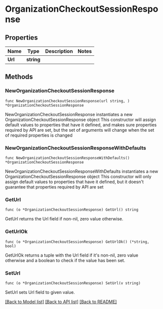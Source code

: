 # OrganizationCheckoutSessionResponse

## Properties

Name | Type | Description | Notes
------------ | ------------- | ------------- | -------------
**Url** | **string** |  | 

## Methods

### NewOrganizationCheckoutSessionResponse

`func NewOrganizationCheckoutSessionResponse(url string, ) *OrganizationCheckoutSessionResponse`

NewOrganizationCheckoutSessionResponse instantiates a new OrganizationCheckoutSessionResponse object
This constructor will assign default values to properties that have it defined,
and makes sure properties required by API are set, but the set of arguments
will change when the set of required properties is changed

### NewOrganizationCheckoutSessionResponseWithDefaults

`func NewOrganizationCheckoutSessionResponseWithDefaults() *OrganizationCheckoutSessionResponse`

NewOrganizationCheckoutSessionResponseWithDefaults instantiates a new OrganizationCheckoutSessionResponse object
This constructor will only assign default values to properties that have it defined,
but it doesn't guarantee that properties required by API are set

### GetUrl

`func (o *OrganizationCheckoutSessionResponse) GetUrl() string`

GetUrl returns the Url field if non-nil, zero value otherwise.

### GetUrlOk

`func (o *OrganizationCheckoutSessionResponse) GetUrlOk() (*string, bool)`

GetUrlOk returns a tuple with the Url field if it's non-nil, zero value otherwise
and a boolean to check if the value has been set.

### SetUrl

`func (o *OrganizationCheckoutSessionResponse) SetUrl(v string)`

SetUrl sets Url field to given value.



[[Back to Model list]](../README.md#documentation-for-models) [[Back to API list]](../README.md#documentation-for-api-endpoints) [[Back to README]](../README.md)



